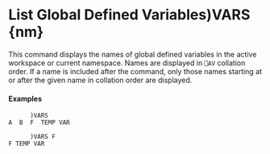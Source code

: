 




<h1 class="heading"><span class="name">List Global Defined Variables</span><span class="command">)VARS {nm}</span></h1>

This command displays the names of global defined variables in the active workspace or current namespace.  Names are displayed in `⎕AV` collation order.  If a name is included after the command, only those names starting at or after the given name in collation order are displayed.

#### Examples
```apl
      )VARS
A  B  F  TEMP VAR
 
      )VARS F
F TEMP VAR
```



